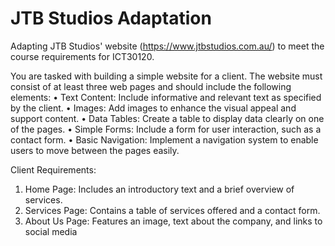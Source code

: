 # JTB Studios Adaptation
Adapting JTB Studios' website (https://www.jtbstudios.com.au/) to meet the course requirements for ICT30120.

You are tasked with building a simple website for a client. The website must consist of at least three web pages and should include the following elements:
•	Text Content: Include informative and relevant text as specified by the client.
•	Images: Add images to enhance the visual appeal and support content.
•	Data Tables: Create a table to display data clearly on one of the pages.
•	Simple Forms: Include a form for user interaction, such as a contact form.
•	Basic Navigation: Implement a navigation system to enable users to move between the pages easily.

Client Requirements:
1.	Home Page: Includes an introductory text and a brief overview of services.
2.	Services Page: Contains a table of services offered and a contact form.
3.	About Us Page: Features an image, text about the company, and links to social media

